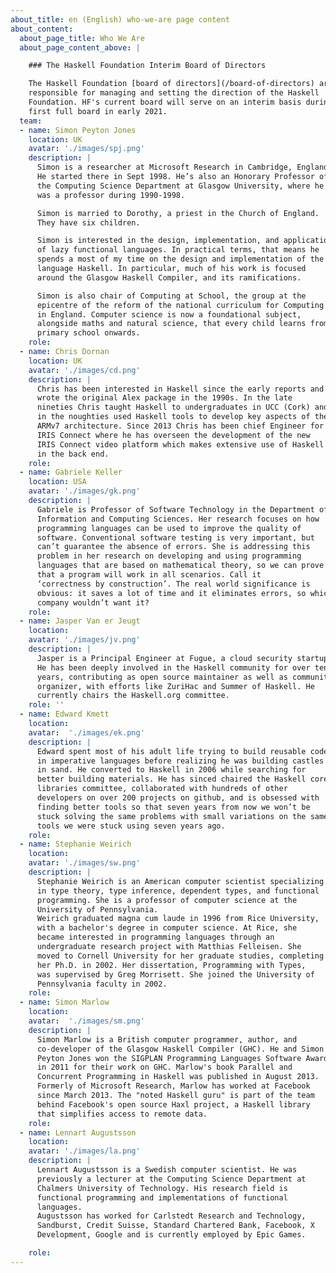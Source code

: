 ```yaml
---
about_title: en (English) who-we-are page content
about_content:
  about_page_title: Who We Are
  about_page_content_above: |

    ### The Haskell Foundation Interim Board of Directors

    The Haskell Foundation [board of directors](/board-of-directors) are
    responsible for managing and setting the direction of the Haskell
    Foundation. HF's current board will serve on an interim basis during the launch phase and will manage the establishment of the
    first full board in early 2021.
  team:
  - name: Simon Peyton Jones
    location: UK
    avatar: './images/spj.png'
    description: |
      Simon is a researcher at Microsoft Research in Cambridge, England.
      He started there in Sept 1998. He’s also an Honorary Professor of
      the Computing Science Department at Glasgow University, where he
      was a professor during 1990-1998.

      Simon is married to Dorothy, a priest in the Church of England.
      They have six children.

      Simon is interested in the design, implementation, and application
      of lazy functional languages. In practical terms, that means he
      spends a most of my time on the design and implementation of the
      language Haskell. In particular, much of his work is focused
      around the Glasgow Haskell Compiler, and its ramifications.

      Simon is also chair of Computing at School, the group at the
      epicentre of the reform of the national curriculum for Computing
      in England. Computer science is now a foundational subject,
      alongside maths and natural science, that every child learns from
      primary school onwards.
    role:
  - name: Chris Dornan
    location: UK
    avatar: './images/cd.png'
    description: |
      Chris has been interested in Haskell since the early reports and
      wrote the original Alex package in the 1990s. In the late
      nineties Chris taught Haskell to undergraduates in UCC (Cork) and
      in the noughties used Haskell tools to develop key aspects of the
      ARMv7 architecture. Since 2013 Chris has been chief Engineer for
      IRIS Connect where he has overseen the development of the new
      IRIS Connect video platform which makes extensive use of Haskell
      in the back end.
    role:
  - name: Gabriele Keller
    location: USA
    avatar: './images/gk.png'
    description: |
      Gabriele is Professor of Software Technology in the Department of
      Information and Computing Sciences. Her research focuses on how
      programming languages can be used to improve the quality of
      software. Conventional software testing is very important, but
      can’t guarantee the absence of errors. She is addressing this
      problem in her research on developing and using programming
      languages that are based on mathematical theory, so we can prove
      that a program will work in all scenarios. Call it
      ‘correctness by construction’. The real world significance is
      obvious: it saves a lot of time and it eliminates errors, so which
      company wouldn’t want it?
    role:
  - name: Jasper Van er Jeugt
    location:
    avatar: './images/jv.png'
    description: |
      Jasper is a Principal Engineer at Fugue, a cloud security startup.
      He has been deeply involved in the Haskell community for over ten
      years, contributing as open source maintainer as well as community
      organizer, with efforts like ZuriHac and Summer of Haskell. He
      currently chairs the Haskell.org committee.
    role: ''
  - name: Edward Kmett
    location:
    avatar:  './images/ek.png'
    description: |
      Edward spent most of his adult life trying to build reusable code
      in imperative languages before realizing he was building castles
      in sand. He converted to Haskell in 2006 while searching for
      better building materials. He has sinced chaired the Haskell core
      libraries committee, collaborated with hundreds of other
      developers on over 200 projects on github, and is obsessed with
      finding better tools so that seven years from now we won’t be
      stuck solving the same problems with small variations on the same
      tools we were stuck using seven years ago.
    role:
  - name: Stephanie Weirich
    location:
    avatar: './images/sw.png'
    description: |
      Stephanie Weirich is an American computer scientist specializing
      in type theory, type inference, dependent types, and functional
      programming. She is a professor of computer science at the
      University of Pennsylvania.
      Weirich graduated magna cum laude in 1996 from Rice University,
      with a bachelor's degree in computer science. At Rice, she
      became interested in programming languages through an
      undergraduate research project with Matthias Felleisen. She
      moved to Cornell University for her graduate studies, completing
      her Ph.D. in 2002. Her dissertation, Programming with Types,
      was supervised by Greg Morrisett. She joined the University of
      Pennsylvania faculty in 2002.
    role:
  - name: Simon Marlow
    location:
    avatar:  './images/sm.png'
    description: |
      Simon Marlow is a British computer programmer, author, and
      co-developer of the Glasgow Haskell Compiler (GHC). He and Simon
      Peyton Jones won the SIGPLAN Programming Languages Software Award
      in 2011 for their work on GHC. Marlow's book Parallel and
      Concurrent Programming in Haskell was published in August 2013.
      Formerly of Microsoft Research, Marlow has worked at Facebook
      since March 2013. The "noted Haskell guru" is part of the team
      behind Facebook's open source Haxl project, a Haskell library
      that simplifies access to remote data.
    role:
  - name: Lennart Augustsson
    location:
    avatar: './images/la.png'
    description: |
      Lennart Augustsson is a Swedish computer scientist. He was
      previously a lecturer at the Computing Science Department at
      Chalmers University of Technology. His research field is
      functional programming and implementations of functional
      languages.
      Augustsson has worked for Carlstedt Research and Technology,
      Sandburst, Credit Suisse, Standard Chartered Bank, Facebook, X
      Development, Google and is currently employed by Epic Games.

    role:
---
```

